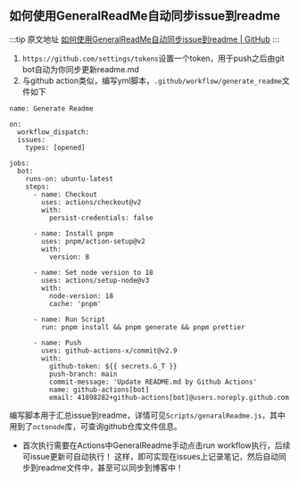 ## 如何使用GeneralReadMe自动同步issue到readme

  :::tip 原文地址
  [如何使用GeneralReadMe自动同步issue到readme | GitHub](https://github.com/jynba/jynba.github.io/issues/8)
  :::
  1. `https://github.com/settings/tokens`设置一个token，用于push之后由git bot自动为你同步更新readme.md
2. 与github action类似，编写yml脚本，`.github/workflow/generate_readme`文件如下
```
name: Generate Readme

on:
  workflow_dispatch:
  issues:
    types: [opened]

jobs:
  bot:
    runs-on: ubuntu-latest
    steps:
      - name: Checkout
        uses: actions/checkout@v2
        with:
          persist-credentials: false

      - name: Install pnpm
        uses: pnpm/action-setup@v2
        with:
          version: 8

      - name: Set node version to 18
        uses: actions/setup-node@v3
        with:
          node-version: 18
          cache: 'pnpm'

      - name: Run Script
        run: pnpm install && pnpm generate && pnpm prettier

      - name: Push
        uses: github-actions-x/commit@v2.9
        with:
          github-token: ${{ secrets.G_T }}
          push-branch: main
          commit-message: 'Update README.md by Github Actions'
          name: github-actions[bot]
          email: 41898282+github-actions[bot]@users.noreply.github.com
```
编写脚本用于汇总issue到readme，详情可见`Scripts/genaralReadme.js`，其中用到了`octonode`库，可查询github仓库文件信息。

* 首次执行需要在Actions中GeneralReadme手动点击run workflow执行，后续可issue更新可自动执行！
这样，即可实现在issues上记录笔记，然后自动同步到readme文件中，甚至可以同步到博客中！